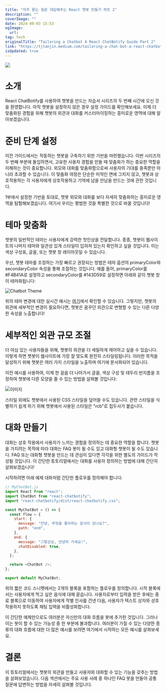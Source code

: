 ```yaml
---
title: "자주 묻는 질문 대답해주는 React 챗봇 만들기 파트 2"
description: ""
coverImage: ""
date: 2024-08-03 15:53
ogImage: 
  url: 
tag: Tech
originalTitle: "Tailoring a Chatbot A React ChatBotify Guide Part 2"
link: "https://tjtanjin.medium.com/tailoring-a-chat-bot-a-react-chatbotify-guide-part-2-97ae8914b80c"
isUpdated: true
---
```






<img src="/assets/img/Tailoring-a-Chatbot:-A-React-ChatBotify-Guide-(Part-2)_0.png" />

# 소개

React ChatBotify를 사용하여 챗봇을 만드는 자습서 시리즈의 두 번째 시간에 오신 것을 환영합니다. 아직 챗봇을 설정하지 않은 경우 설정 가이드를 확인해보세요. 이제 더 맞춤화된 경험을 위해 챗봇의 외관과 대화를 커스터마이징하는 흥미로운 영역에 대해 알아보겠습니다.

# 준비 단계 설정

<div class="content-ad"></div>

이전 가이드에서는 작동하는 챗봇을 구축하기 위한 기반을 마련했습니다. 이번 시리즈의 두 번째 부분에 돌입하면서, 고유한 사용자 경험을 만들 때 맞춤화가 하는 중요한 역할을 이해하는 것이 중요합니다. 외모와 대화를 맞춤화함으로써 사용자의 기대를 충족뿐만 아니라 초과할 수 있습니다. 이 맞춤화 여정은 단순한 미적인 면에 그치지 않고, 챗봇과 상호작용하는 각 사용자에게 상호작용하고 기억에 남을 만남을 만드는 것에 관한 것입니다.

1부에서 설정한 기반을 토대로, 챗봇 외모와 대화를 보다 자세히 맞춤화하는 흥미로운 영역을 탐험해보겠습니다. 여기서 우리는 평범한 것을 특별한 것으로 바꿀 것입니다!

# 테마 맞춤화

챗봇의 일반적인 테마는 사용자에게 강력한 첫인상을 전달합니다. 종종, 챗봇이 웹사이트의 나머지 테마와 일관성 있게 스타일이 입혀져 있는지 확인하고 싶을 것입니다. 이는 색상 구성표, 글꼴, 또는 챗봇 창 레이아웃일 수 있습니다.

<div class="content-ad"></div>

우선, 챗봇 테마를 조정하는 가장 빠르고 권장되는 방법은 테마 옵션의 primaryColor와 secondaryColor 속성을 통해 조절하는 것입니다. 예를 들어, primaryColor를 #F4B41A로 설정하고 secondaryColor를 #143D59로 설정하면 아래와 같이 챗봇 창이 테마화됩니다:

![Chatbot Theme](/assets/img/Tailoring-a-Chatbot:-A-React-ChatBotify-Guide-(Part-2)_1.png)

위의 테마 변경에 대한 실시간 예시는 [여기](링크)에서 확인할 수 있습니다. 그렇지만, 챗봇의 외관에 세부적인 변경이 필요하다면, 챗봇은 꿈꾸던 외관으로 변형할 수 있는 다른 다양한 속성을 노출합니다!

# 세부적인 외관 규모 조절

<div class="content-ad"></div>

더 야심 있는 사용자들을 위해, 챗봇의 외관을 더 세밀하게 제어하고 싶을 수 있습니다. 이렇게 하면 챗봇이 웹사이트에 가장 잘 맞도록 완전히 스타일링됩니다. 이러한 목적을 달성하기 위해 챗봇은 여러 가지 스타일을 노출하며 여기에 문서화되어 있습니다.

이전 예시를 사용하여, 이제 한 걸음 더 나아가서 글꼴, 색상 구성 및 테두리 반지름을 조정하여 챗봇에 다른 모양을 줄 수 있는 방법을 살펴볼 것입니다:

![이미지](/assets/img/Tailoring-a-Chatbot:-A-React-ChatBotify-Guide-(Part-2)_2.png)

스타일 외에도 챗봇에서 사용된 CSS 스타일을 덮어쓸 수도 있습니다. 관련 스타일을 식별하기 쉽게 하기 위해 챗봇에서 사용된 스타일은 "rcb"로 접두사가 붙습니다.

<div class="content-ad"></div>

# 대화 만들기

대화는 상호 작용에서 사용자가 느끼는 경험을 정의하는 데 중요한 역할을 합니다. 챗봇을 가지려는 목적에 따라 대화는 FAQ 봇이 될 수도 있고 대화형 챗봇이 될 수도 있습니다. FAQ 또는 대화형 챗봇을 만드는 데 관심이 있다면 각각을 위한 별도의 가이드가 작성될 것입니다. 이 간단한 튜토리얼에서는 대화를 사용자 정의하는 방법에 대해 간단히 살펴보겠습니다!

시작하려면 아래 예제 대화처럼 간단한 플로우를 정의해야 합니다:

```js
// MyChatBot.js
import React from "react";
import ChatBot from "react-chatbotify";
import "react-chatbotify/dist/react-chatbotify.css";

const MyChatBot = () => {
  const flow = {
    start: {
      message: "안녕, 무엇을 좋아하는 음식이 있나요?",
      path: "end",
    },
    end: {
      message: "그렇군요, 안녕히 가세요!",
      chatDisabled: true,
    },
  };

  return <ChatBot />;
};

export default MyChatBot;
```

<div class="content-ad"></div>

위의 짧은 코드 스니펫에서는 2개의 블록을 포함하는 플로우를 정의합니다. 시작 블록에서는 사용자에게 먹고 싶은 음식에 대해 묻습니다. 사용자로부터 입력을 받은 후에는 종료 블록으로 이동하여 사용자에게 작별 인사를 건넨 다음, 사용자가 텍스트 상자와 상호 작용하지 못하도록 채팅 입력을 비활성화합니다.

이 간단한 예제만으로도 여러분은 자신만의 대화 흐름을 봇에 추가한 것입니다. 그러나 이는 봇이 할 수 있는 가능성 중 한 부분에 불과합니다. 여러분이 가질 수 있는 다양한 종류의 대화 흐름에 대한 더 많은 예시를 보려면 여기에서 시작하는 모든 예시를 살펴보세요.

# 결론

이 튜토리얼에서는 챗봇의 외관을 만들고 사용자와 대화할 수 있는 기능을 갖추는 방법을 살펴보았습니다. 다음 섹션에서는 주요 사용 사례 중 하나인 FAQ 봇을 만들어 공통 질문에 답변하는 방법을 자세히 살펴볼 것입니다.

